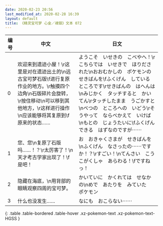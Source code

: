 ```yaml
---
date: 2020-02-23 20:56
last_modified_at: 2020-02-28 16:39
layout: default
title: 《精灵宝可梦 心金／魂银》文本 072
---
```

| 编号 | 中文 | 日文 |
| ---- | ---- | ---- |
| 0 | 欢迎来到遗迹小屋！\r这里是对在遗迹出土的\n远古宝可梦石版\f进行复原作业的地方。\r触摸四个边角\n石版碎片会旋转，\r按住移动\n可以移到其他地方，\r这样进行操作\n应该能够将其复原到\f原来的状态…… | ようこそ　いせきの　こべやへ！\rこちらでは　いせきで　ほりだされた\nおおむかしの　ポケモンの　せきばんを\fふくげん　している　ところです\rせきばんの　はへんは\nみじかく　タッチすると　かいてん\rタッチしたまま　うごかすと\nべつの　ところへの　いどう\rそうやって　ならべかえて　いけば\nもとの　じょうたいに\fふくげんできる　はずなのですが⋯⋯ |
| 1 | 您、您\n复原了石版吗……！？\r太厉害了！\n天才考古学家出现了！\f是吧！ | お　おきゃくさまが　せきばんを\nふくげん　なさったの⋯⋯ですか！？\rすごい！\nてんさい　こうこがくしゃ　あらわる！\fですねっ！ |
| 2 | 隐藏在海底，\n用背部的眼睛观察四周的宝可梦。 | かいていに　かくれては　せなかの\nめで　あたりを　みていた　ポケモン |
| 3 | 什么也没发生…… | なにも　おこらない⋯⋯ |
{: .table .table-bordered .table-hover .xz-pokemon-text .xz-pokemon-text-HGSS }